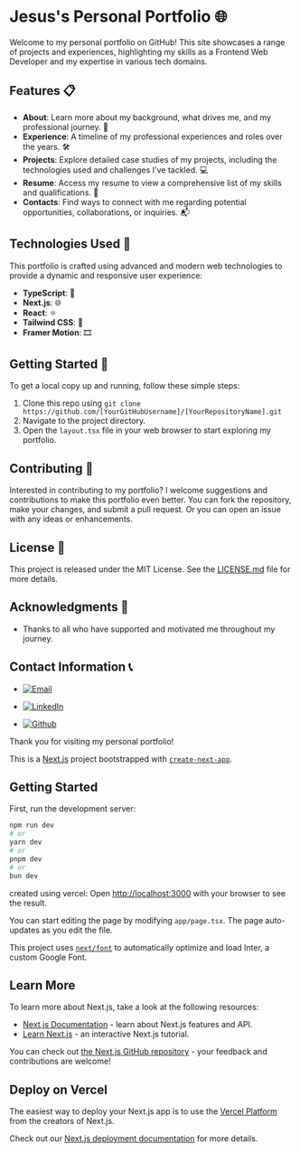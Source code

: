 # Jesus's Personal Portfolio 🌐

Welcome to my personal portfolio on GitHub! This site showcases a range of projects and experiences, highlighting my skills as a Frontend Web Developer and my expertise in various tech domains.

## Features 📋

- **About**: Learn more about my background, what drives me, and my professional journey. 🌟
- **Experience**: A timeline of my professional experiences and roles over the years. 🛠️
- **Projects**: Explore detailed case studies of my projects, including the technologies used and challenges I've tackled. 💻
- **Resume**: Access my resume to view a comprehensive list of my skills and qualifications. 📄
- **Contacts**: Find ways to connect with me regarding potential opportunities, collaborations, or inquiries. 📬

## Technologies Used 🧰

This portfolio is crafted using advanced and modern web technologies to provide a dynamic and responsive user experience:

- **TypeScript**: 📘
- **Next.js**:  🌐
- **React**:  ⚛️
- **Tailwind CSS**: 🎨
- **Framer Motion**:  🎞️


## Getting Started 🚀

To get a local copy up and running, follow these simple steps:
1. Clone this repo using `git clone https://github.com/[YourGitHubUsername]/[YourRepositoryName].git`
2. Navigate to the project directory.
3. Open the `layout.tsx` file in your web browser to start exploring my portfolio.

## Contributing 🤝

Interested in contributing to my portfolio? I welcome suggestions and contributions to make this portfolio even better. You can fork the repository, make your changes, and submit a pull request. Or you can open an issue with any ideas or enhancements.

## License 📜

This project is released under the MIT License. See the [LICENSE.md](LICENSE) file for more details.

## Acknowledgments 🙏

- Thanks to all who have supported and motivated me throughout my journey.

## Contact Information 📞

- [![Email](https://img.shields.io/badge/Email-Email?style=flat&logo=Gmail&color=%23F0F0F0)](mailto:adonisrv4905@gmail.com)

- [![LinkedIn](https://img.shields.io/badge/LinkedIn-%230077B5.svg?logo=linkedin&logoColor=white)](https://linkedin.com/in/https://www.linkedin.com/in/jesus-adonis-rosario-vargas-371508255)
  
- [![Github](https://img.shields.io/badge/Github-Github?style=flat&logo=Github&logoColor=%23F0F0F0&color=%23303030)](https://github.com/jar285)


Thank you for visiting my personal portfolio!

This is a [Next.js](https://nextjs.org/) project bootstrapped with [`create-next-app`](https://github.com/vercel/next.js/tree/canary/packages/create-next-app).

## Getting Started

First, run the development server:

```bash
npm run dev
# or
yarn dev
# or
pnpm dev
# or
bun dev
```

created using vercel:
Open [http://localhost:3000](http://localhost:3000) with your browser to see the result.

You can start editing the page by modifying `app/page.tsx`. The page auto-updates as you edit the file.

This project uses [`next/font`](https://nextjs.org/docs/basic-features/font-optimization) to automatically optimize and load Inter, a custom Google Font.

## Learn More

To learn more about Next.js, take a look at the following resources:

- [Next.js Documentation](https://nextjs.org/docs) - learn about Next.js features and API.
- [Learn Next.js](https://nextjs.org/learn) - an interactive Next.js tutorial.

You can check out [the Next.js GitHub repository](https://github.com/vercel/next.js/) - your feedback and contributions are welcome!

## Deploy on Vercel

The easiest way to deploy your Next.js app is to use the [Vercel Platform](https://vercel.com/new?utm_medium=default-template&filter=next.js&utm_source=create-next-app&utm_campaign=create-next-app-readme) from the creators of Next.js.

Check out our [Next.js deployment documentation](https://nextjs.org/docs/deployment) for more details.
